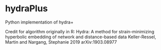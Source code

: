 # hydraPlus
 Python implementation of hydra+

Credit for algorithm originally in R:
    Hydra: A method for strain-minimizing hyperbolic embedding of network and distance-based data
    Keller-Ressel, Martin and Nargang, Stephanie
    2019
    arXiv:1903.08977
